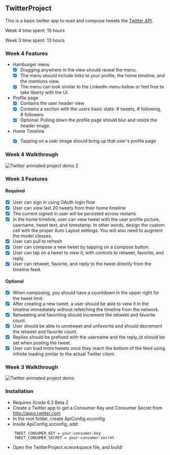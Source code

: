## TwitterProject

This is a basic twitter app to read and compose tweets the [Twitter API](https://apps.twitter.com/).

Week 4 time spent: 10 hours

Week 3 time spent: 13 hours

### Week 4 Features

- Hamburger menu
  - [X] Dragging anywhere in the view should reveal the menu.
  - [X] The menu should include links to your profile, the home timeline, and the mentions view.
  - [X] The menu can look similar to the LinkedIn menu below or feel free to take liberty with the UI.

- Profile page
  - [X] Contains the user header view
  - [X] Contains a section with the users basic stats: # tweets, # following, # followers
  - [X] Optional: Pulling down the profile page should blur and resize the header image.

- Home Timeline
  - [X] Tapping on a user image should bring up that user's profile page


### Week 4 Walkthrough
![Twitter animated project demo 2](twitter_demo_2.gif)


### Week 3 Features

#### Required

- [X] User can sign in using OAuth login flow
- [X] User can view last 20 tweets from their home timeline
- [X] The current signed in user will be persisted across restarts
- [X] In the home timeline, user can view tweet with the user profile picture, username, tweet text, and timestamp.  In other words, design the custom cell with the proper Auto Layout settings.  You will also need to augment the model classes.
- [X] User can pull to refresh
- [X] User can compose a new tweet by tapping on a compose button.
- [X] User can tap on a tweet to view it, with controls to retweet, favorite, and reply.
- [X] User can retweet, favorite, and reply to the tweet directly from the timeline feed.

#### Optional

- [X] When composing, you should have a countdown in the upper right for the tweet limit.
- [X] After creating a new tweet, a user should be able to view it in the timeline immediately without refetching the timeline from the network.
- [X] Retweeting and favoriting should increment the retweet and favorite count.
- [X] User should be able to unretweet and unfavorite and should decrement the retweet and favorite count.
- [X] Replies should be prefixed with the username and the reply_id should be set when posting the tweet,
- [X] User can load more tweets once they reach the bottom of the feed using infinite loading similar to the actual Twitter client.

### Week 3 Walkthrough
![Twitter animated project demo](twitter_demo.gif)

### Installation
* Requires Xcode 6.3 Beta 2
* Create a Twitter app to get a Consumer Key and Consumer Secret from http://apps.twitter.com
* In the root folder, create ApiConfig.xcconfig
* Inside ApiConfig.xcconfig, add:

````
    TWEET_CONSUMER_KEY = your-consumer-key
    TWEET_CONSUMER_SECRET = your-consumer-secret
````

* Open the TwitterProject.xcworkspace file, and build!
